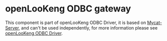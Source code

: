 # openLooKeng ODBC gateway
 This component is part of openLooKeng ODBC Driver, it is based on [Mycat-Server](https://github.com/MyCATApache/Mycat-Server), and can't be used independently, for more information please see [openLooKeng ODBC Driver](https://gitee.com/openlookeng/hetu-odbc-driver/blob/master/README.md).
 